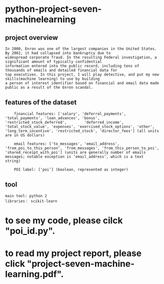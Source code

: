# python-project-seven-machinelearning

## project overview
    In 2000, Enron was one of the largest companies in the United States. By 2002, it had collapsed into bankruptcy due to 
    widespread corporate fraud. In the resulting Federal investigation, a significant amount of typically confidential 
    information entered into the public record, including tens of thousands of emails and detailed financial data for 
    top executives. In this project, I will play detective, and put my new skills(machine learning) to use by building 
    a person of interest identifier based on financial and email data made public as a result of the Enron scandal.

## features of the dataset
        financial features: ['salary', 'deferral_payments', 'total_payments', 'loan_advances', 'bonus', 'restricted_stock_deferred',        'deferred_income', 'total_stock_value', 'expenses', 'exercised_stock_options', 'other', 'long_term_incentive', 'restricted_stock', 'director_fees'] (all units are in US dollars)

        email features: ['to_messages', 'email_address', 'from_poi_to_this_person', 'from_messages', 'from_this_person_to_poi', 'shared_receipt_with_poi'] (units are generally number of emails messages; notable exception is ‘email_address’, which is a text string)

        POI label: [‘poi’] (boolean, represented as integer)

## tool
    main tool: python 2
    libraries： scikit-learn

# to see my code, please cilck "poi_id.py".
# to read my project report, please click "project-seven-machine-learning.pdf".
